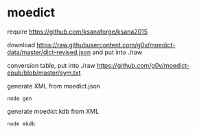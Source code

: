 moedict
=======
require https://github.com/ksanaforge/ksana2015

download https://raw.githubusercontent.com/g0v/moedict-data/master/dict-revised.json
and put into ./raw

conversion table, put into ./raw
https://github.com/g0v/moedict-epub/blob/master/sym.txt


generate XML from moedict.json

    node gen
    

generate moedict.kdb from XML
    
    node mkdb
